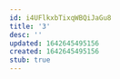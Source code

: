 ```yaml
---
id: i4UFlkxbTixqWBQiJaGu8
title: '3'
desc: ''
updated: 1642645495156
created: 1642645495156
stub: true
---
```


